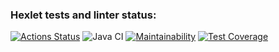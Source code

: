 ### Hexlet tests and linter status:
[![Actions Status](https://github.com/cheernomore/java-project-78/workflows/hexlet-check/badge.svg)](https://github.com/cheernomore/java-project-78/actions)
![Java CI](https://github.com/cheernomore/java-project-78/workflows/Java%20CI/badge.svg)
[![Maintainability](https://api.codeclimate.com/v1/badges/b54c3e9f1c13864fc7fc/maintainability)](https://codeclimate.com/github/cheernomore/java-project-78/maintainability)
[![Test Coverage](https://api.codeclimate.com/v1/badges/b54c3e9f1c13864fc7fc/test_coverage)](https://codeclimate.com/github/cheernomore/java-project-78/test_coverage)

